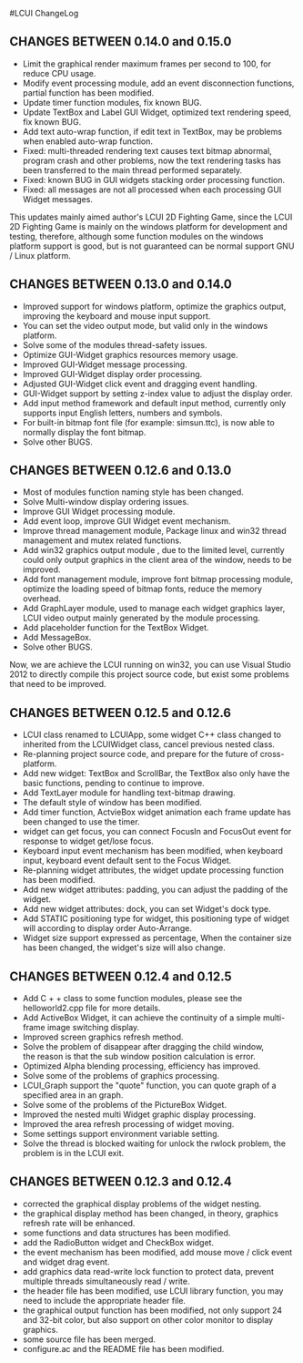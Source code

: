 #LCUI ChangeLog

## CHANGES BETWEEN 0.14.0 and 0.15.0

- Limit the graphical render maximum frames per second to 100, for reduce CPU usage.
- Modify event processing module, add an event disconnection functions, partial function has been modified.
- Update timer function modules, fix known BUG.
- Update TextBox and Label GUI Widget, optimized text rendering speed, fix known BUG.
- Add text auto-wrap function, if edit text in TextBox, may be problems when enabled auto-wrap function.
- Fixed: multi-threaded rendering text causes text bitmap abnormal, program crash and other problems, now the text rendering tasks has been transferred to the main thread performed separately.
- Fixed: known BUG in GUI widgets stacking order processing function.
- Fixed: all messages are not all processed when each processing GUI Widget messages. 

This updates mainly aimed author's LCUI 2D Fighting Game, since the LCUI 2D Fighting Game is mainly on the windows platform for development and testing, therefore, although some function modules on the windows platform support is good, but is not guaranteed can be normal support  GNU / Linux platform.


## CHANGES BETWEEN 0.13.0 and 0.14.0

- Improved support for windows platform, optimize the graphics output,
 improving the keyboard and mouse input support.
- You can set the video output mode, but valid only in the windows platform.
- Solve some of the modules thread-safety issues.
- Optimize GUI-Widget graphics resources memory usage.
- Improved GUI-Widget message processing.
- Improved GUI-Widget display order processing.
- Adjusted GUI-Widget click event and dragging event handling.
- GUI-Widget support by setting z-index value to adjust the display order.
- Add input method framework and default input method, currently only supports
 input English letters, numbers and symbols.
- For built-in bitmap font file (for example: simsun.ttc), is now able to
 normally display the font bitmap.
- Solve other BUGS.


## CHANGES BETWEEN 0.12.6 and 0.13.0

- Most of modules function naming style has been changed.
- Solve Multi-window display ordering issues.
- Improve GUI Widget processing module.
- Add event loop, improve GUI Widget event mechanism.
- Improve thread management module, Package linux and win32 thread 
  management and mutex related functions.
- Add win32 graphics output module , due to the limited level, 
  currently could only output graphics in the client area of the 
  window, needs to be improved.
- Add font management module, improve font bitmap processing module,
  optimize the loading speed of bitmap fonts, reduce the memory overhead.
- Add GraphLayer module, used to manage each widget graphics layer,
  LCUI video output mainly generated by the module processing.
- Add placeholder function for the TextBox Widget.
- Add MessageBox.
- Solve other BUGS.

Now, we are achieve the LCUI running on win32, you can use 
Visual Studio 2012 to directly compile this project source code, 
but exist some problems that need to be improved.


## CHANGES BETWEEN 0.12.5 and 0.12.6

- LCUI class renamed to LCUIApp, some widget C++ class changed to 
  inherited from the LCUIWidget class, cancel previous nested class.
- Re-planning project source code, and prepare for the future of 
  cross-platform.
- Add new widget: TextBox and ScrollBar, the TextBox also only have 
  the basic functions, pending to continue to improve.
- Add TextLayer module for handling text-bitmap drawing.
- The default style of window has been modified.
- Add timer function, ActvieBox widget animation each frame update 
  has been changed to use the timer.
- widget can get focus, you can connect FocusIn and FocusOut event 
  for response to widget get/lose focus.
- Keyboard input event mechanism has been modified, when keyboard 
  input, keyboard event default sent to the Focus Widget.
- Re-planning widget attributes, the widget update processing function 
  has been modified.
- Add new widget attributes: padding, you can adjust the padding 
  of the widget.
- Add new widget attributes: dock, you can set Widget's dock type.
- Add STATIC positioning type for widget, this positioning type of 
  widget will according to display order Auto-Arrange.
- Widget size support expressed as percentage, When the container 
  size has been changed, the widget's size will also change.


## CHANGES BETWEEN 0.12.4 and 0.12.5

- Add C + + class to some function modules, please see the 
  helloworld2.cpp file for more details.
- Add ActiveBox Widget, it can achieve the continuity of a simple
  multi-frame image switching display.
- Improved screen graphics refresh method.
- Solve the problem of disappear  after dragging the child window,  
  the reason is that the sub window position calculation is error.
- Optimized Alpha blending processing, efficiency has improved.
- Solve some of the problems of graphics processing.
- LCUI_Graph support the "quote" function, you can quote graph 
  of a specified area in an graph.
- Solve some of the problems of the PictureBox Widget.
- Improved the nested multi Widget graphic display processing.
- Improved the area refresh processing of widget moving.
- Some settings support environment variable setting.
- Solve the thread is blocked waiting for unlock the rwlock 
  problem, the problem is in the LCUI exit.


## CHANGES BETWEEN 0.12.3 and 0.12.4

- corrected the graphical display problems of the widget nesting. 
- the graphical display method has been changed, in theory,
  graphics refresh rate will be enhanced.
- some functions and data structures has been modified.
- add the RadioButton widget and CheckBox widget.
- the event mechanism has been modified, add mouse move / click 
  event and widget drag event.
- add graphics data read-write lock function to protect data, 
  prevent multiple threads simultaneously read / write.
- the header file has been modified, use LCUI library function, 
  you may need to include the appropriate header file.
- the graphical output function has been modified, not only 
  support 24 and 32-bit color, but also support on other color 
  monitor to display graphics.
- some source file has been merged.
- configure.ac and the README file has been modified.

